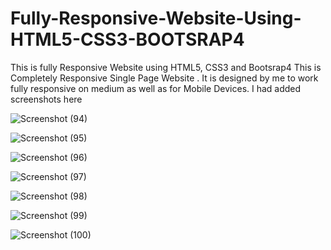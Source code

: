 # Fully-Responsive-Website-Using-HTML5-CSS3-BOOTSRAP4
This is fully Responsive Website using HTML5, CSS3 and Bootsrap4 
This is Completely Responsive Single Page Website . It is designed by me to work fully responsive on medium as well as for Mobile Devices.
I had added screenshots here

![Screenshot (94)](https://user-images.githubusercontent.com/30326503/87934262-9e63f200-ca86-11ea-8b39-426387dea580.png)

![Screenshot (95)](https://user-images.githubusercontent.com/30326503/87934293-b0459500-ca86-11ea-9e24-5839d7b27498.png)

![Screenshot (96)](https://user-images.githubusercontent.com/30326503/87934317-b89dd000-ca86-11ea-9249-18061a060273.png)

![Screenshot (97)](https://user-images.githubusercontent.com/30326503/87934329-bdfb1a80-ca86-11ea-97f6-4c560f96f35a.png)

![Screenshot (98)](https://user-images.githubusercontent.com/30326503/87934337-c18ea180-ca86-11ea-83d4-42f0b9e50fa0.png)

![Screenshot (99)](https://user-images.githubusercontent.com/30326503/87934343-c3f0fb80-ca86-11ea-86ef-572ba523e077.png)

![Screenshot (100)](https://user-images.githubusercontent.com/30326503/87934348-c6535580-ca86-11ea-813d-15170df9b8e5.png)

